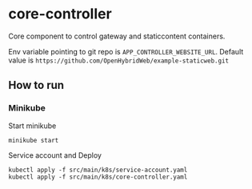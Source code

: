# core-controller
Core component to control gateway and staticcontent containers.

Env variable pointing to git repo is `APP_CONTROLLER_WEBSITE_URL`.
Default value is `https://github.com/OpenHybridWeb/example-staticweb.git`

## How to run

### Minikube

Start minikube
```shell
minikube start
```

Service account and Deploy
```shell
kubectl apply -f src/main/k8s/service-account.yaml
kubectl apply -f src/main/k8s/core-controller.yaml
```

